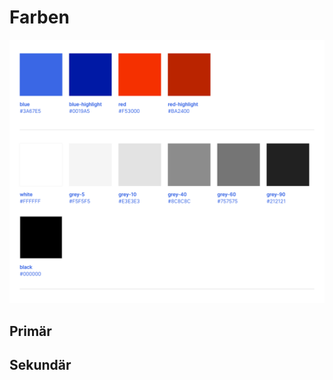 # Farben

![](farben.png)

## Primär

<Pantone name="dpa evolution" color="#a3f2a5"></Pantone>

<Pantone name="active blue" color="#2294fe"></Pantone>

## Sekundär

<Pantone name="alert red" color="#ff4f5b"></Pantone>

<Pantone name="dpa writer" color="#444444"></Pantone>

<Pantone name="medium grey" color="#bababa"></Pantone>

<Pantone name="off white" color="#f1f1f1"></Pantone>


